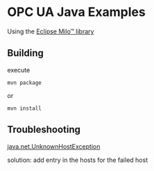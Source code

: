 # OPC UA Java Examples

Using the [Eclipse Milo™ library](https://github.com/eclipse/milo)

## Building

execute

```mvn package```

or

```mvn install```

## Troubleshooting

[java.net.UnknownHostException](https://www.baeldung.com/java-unknownhostexception)

solution: add entry in the hosts for the failed host
